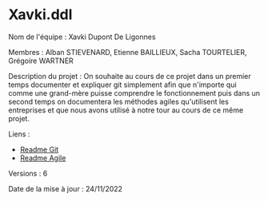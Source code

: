 # Xavki.ddl

Nom de l'équipe : Xavki Dupont De Ligonnes

Membres : Alban STIEVENARD, Etienne BAILLIEUX, Sacha TOURTELIER, Grégoire WARTNER

Description du projet : On souhaite au cours de ce projet dans un premier temps documenter et expliquer git simplement afin que
n'importe qui comme une grand-mère puisse comprendre le fonctionnement puis dans un second temps on documentera les méthodes agiles
qu'utilisent les entreprises et que nous avons utilisé à notre tour au cours de ce même projet.

Liens :  
* [Readme Git](DocumentationGit/README.md)  
* [Readme Agile](DocumentationMethodesAgiles/README.md)

Versions : 6

Date de la mise à jour : 24/11/2022
